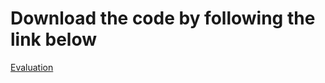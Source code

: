 # Download the code by following the link below
[Evaluation](https://github.com/SilasKenneth/evaluation/releases/download/1/evaluation.zip)
